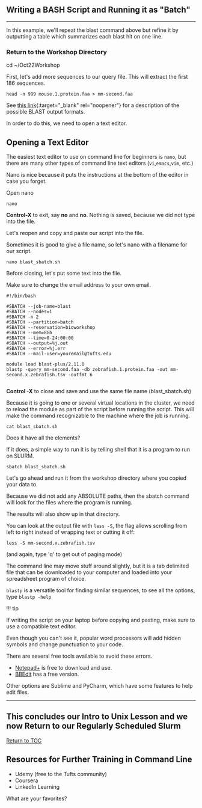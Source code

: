 ## Writing a BASH Script and Running it as "Batch" 
--------------------------------------------------

In this example, we'll repeat the blast command above but refine it by outputting a table which summarizes each blast hit on one line. 

### Return to the Workshop Directory

cd ~/Oct22Workshop


First, let's add more sequences to our query file. This will extract the first 186 sequences.  


```
head -n 999 mouse.1.protein.faa > mm-second.faa
```

See [this link](http://www.metagenomics.wiki/tools/blast/blastn-output-format-6){:target="_blank" rel="noopener"} for a description of the possible BLAST output formats.

In order to do this, we need to open a text editor.


## Opening a Text Editor

The easiest text editor to use on command line for beginners is `nano`, but there are many other types of command line text editors (`vi`,`emacs`,`vim`, etc.)

Nano is nice because it puts the instructions at the bottom of the editor in case you forget.

Open nano

```
nano
```

**Control-X** to exit, say **no** and **no**. Nothing is saved, because we did not type into the file.

Let's reopen and copy and paste our script into the file.

Sometimes it is good to give a file name, so let's nano with a filename for our script.

```
nano blast_sbatch.sh
```

Before closing, let's put some text into the file. 

Make sure to change the email address to your own email.

```
#!/bin/bash

#SBATCH --job-name=blast
#SBATCH --nodes=1
#SBATCH -n 2
#SBATCH --partition=batch
#SBATCH --reservation=bioworkshop
#SBATCH --mem=8Gb
#SBATCH --time=0-24:00:00
#SBATCH --output=%j.out
#SBATCH --error=%j.err
#SBATCH --mail-user=youremail@tufts.edu

module load blast-plus/2.11.0
blastp -query mm-second.faa -db zebrafish.1.protein.faa -out mm-second.x.zebrafish.tsv -outfmt 6


```

**Control -X** to close and save and use the same file name (blast_sbatch.sh)

Because it is going to one or several virtual locations in the cluster, we need to reload the module as part of the script before running the script. This will make the command recognizable to the machine where the job is running.

```
cat blast_sbatch.sh
```

Does it have all the elements?

If it does, a simple way to run it is by telling shell that it is a program to run on SLURM.

```
sbatch blast_sbatch.sh
```



Let's go ahead and run it from the workshop directory where you copied your data to.

Because we did not add any ABSOLUTE paths, then the sbatch command will look for the files where the program is running.

The results will also show up in that directory.

You can look at the output file with `less -S`, the flag allows scrolling from left to right instead of wrapping text or cutting it off:

```
less -S mm-second.x.zebrafish.tsv
```

(and again, type 'q' to get out of paging mode)

The command line may move stuff around slightly, but it is a tab delimited file that can be downloaded to your computer and loaded into your spreadsheet program of choice.

`blastp` is a versatile tool for finding similar sequences, to see all the options, type `blastp -help`

!!! tip

  If writing the script on your laptop before copying and pasting, make sure to use a compatible text editor.

  Even though you can't see it, popular word processors will add hidden symbols and change punctuation to your code.

  There are several free tools available to avoid these errors.

  * [Notepad+](https://notepad-plus-plus.org/downloads/) is free to download and use.
  * [BBEdit](http://www.barebones.com/products/bbedit/) has a free version.

  Other options are Sublime and PyCharm, which have some features to help edit files.

------------------

## This concludes our Intro to Unix Lesson and we now Return to our Regularly Scheduled Slurm

[Return to TOC](#intro-to-command-line)

## Resources for Further Training in Command Line

* Udemy (free to the Tufts community)
* Coursera
* LinkedIn Learning

What are your favorites?

